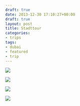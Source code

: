 ```yaml
---
draft: true
date: 2013-12-30 17:10:27+00:00
draft: true
layout: post
title: Stadttour
categories:
- trips
tags:
- dubai
- featured
- trip
---
```


[![](http://clemi.ag3r.at/wp-content/uploads/2013/12/wpid-Photo-29.12.2013-1028.jpg)](http://clemi.ag3r.at/wp-content/uploads/2013/12/wpid-Photo-29.12.2013-1028.jpg)




[![](http://clemi.ag3r.at/wp-content/uploads/2013/12/wpid-Photo-29.12.2013-1052.jpg)](http://clemi.ag3r.at/wp-content/uploads/2013/12/wpid-Photo-29.12.2013-1052.jpg)




[![](http://clemi.ag3r.at/wp-content/uploads/2013/12/wpid-Photo-29.12.2013-1038.jpg)](http://clemi.ag3r.at/wp-content/uploads/2013/12/wpid-Photo-29.12.2013-1038.jpg)




[![](http://clemi.ag3r.at/wp-content/uploads/2013/12/wpid-Photo-29.12.2013-1117.jpg)](http://clemi.ag3r.at/wp-content/uploads/2013/12/wpid-Photo-29.12.2013-1117.jpg)



